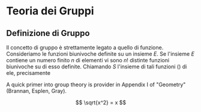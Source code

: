 # Teoria dei Gruppi

## Definizione di Gruppo
Il concetto di gruppo è strettamente legato a quello di funzione. Consideriamo le funzioni biunivoche definite su un insieme $E$. Se l'insieme $E$ contiene un numero finito $n$ di elementi vi sono $n!$ distinte funzioni biunivoche su di esso definite. Chiamando $S$ l'insieme di tali funzioni  () di ele, precisamente 

A quick primer into group theory is provider in Appendix I of "Geometry" (Brannan, Esplen, Gray). 

$$ \sqrt{x^2} = x $$  
<!--stackedit_data:
eyJoaXN0b3J5IjpbOTg1OTIyMTcyXX0=
-->